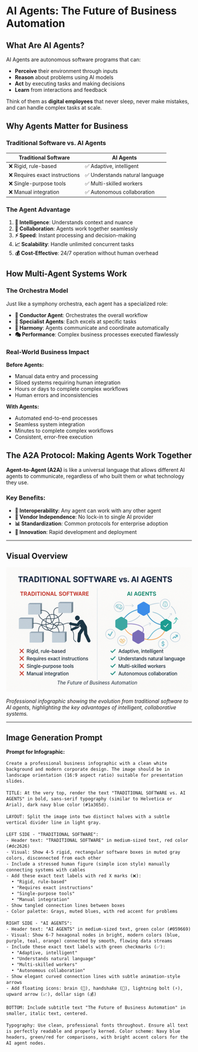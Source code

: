 # AI Agents: The Future of Business Automation

## What Are AI Agents?

AI Agents are autonomous software programs that can:
- **Perceive** their environment through inputs
- **Reason** about problems using AI models
- **Act** by executing tasks and making decisions
- **Learn** from interactions and feedback

Think of them as **digital employees** that never sleep, never make mistakes, and can handle complex tasks at scale.

## Why Agents Matter for Business

### Traditional Software vs. AI Agents

| Traditional Software | AI Agents |
|---------------------|-----------|
| ❌ Rigid, rule-based | ✅ Adaptive, intelligent |
| ❌ Requires exact instructions | ✅ Understands natural language |
| ❌ Single-purpose tools | ✅ Multi-skilled workers |
| ❌ Manual integration | ✅ Autonomous collaboration |

### The Agent Advantage

1. **🧠 Intelligence**: Understands context and nuance
2. **🤝 Collaboration**: Agents work together seamlessly
3. **⚡ Speed**: Instant processing and decision-making
4. **📈 Scalability**: Handle unlimited concurrent tasks
5. **💰 Cost-Effective**: 24/7 operation without human overhead

## How Multi-Agent Systems Work

### The Orchestra Model
Just like a symphony orchestra, each agent has a specialized role:

- **🎼 Conductor Agent**: Orchestrates the overall workflow
- **🎻 Specialist Agents**: Each excels at specific tasks
- **🎵 Harmony**: Agents communicate and coordinate automatically
- **🎭 Performance**: Complex business processes executed flawlessly

### Real-World Business Impact

**Before Agents:**
- Manual data entry and processing
- Siloed systems requiring human integration
- Hours or days to complete complex workflows
- Human errors and inconsistencies

**With Agents:**
- Automated end-to-end processes
- Seamless system integration
- Minutes to complete complex workflows
- Consistent, error-free execution

## The A2A Protocol: Making Agents Work Together

**Agent-to-Agent (A2A)** is like a universal language that allows different AI agents to communicate, regardless of who built them or what technology they use.

### Key Benefits:
- **🔗 Interoperability**: Any agent can work with any other agent
- **🏢 Vendor Independence**: No lock-in to single AI provider
- **📊 Standardization**: Common protocols for enterprise adoption
- **🚀 Innovation**: Rapid development and deployment

---

## Visual Overview

![AI Agents Overview](assets/agentsoverview.png)

*Professional infographic showing the evolution from traditional software to AI agents, highlighting the key advantages of intelligent, collaborative systems.*

---

## Image Generation Prompt

**Prompt for Infographic:**
```
Create a professional business infographic with a clean white background and modern corporate design. The image should be in landscape orientation (16:9 aspect ratio) suitable for presentation slides.

TITLE: At the very top, render the text "TRADITIONAL SOFTWARE vs. AI AGENTS" in bold, sans-serif typography (similar to Helvetica or Arial), dark navy blue color (#1a365d).

LAYOUT: Split the image into two distinct halves with a subtle vertical divider line in light gray.

LEFT SIDE - "TRADITIONAL SOFTWARE":
- Header text: "TRADITIONAL SOFTWARE" in medium-sized text, red color (#dc2626)
- Visual: Show 4-5 rigid, rectangular software boxes in muted gray colors, disconnected from each other
- Include a stressed human figure (simple icon style) manually connecting systems with cables
- Add these exact text labels with red X marks (❌):
  • "Rigid, rule-based"
  • "Requires exact instructions" 
  • "Single-purpose tools"
  • "Manual integration"
- Show tangled connection lines between boxes
- Color palette: Grays, muted blues, with red accent for problems

RIGHT SIDE - "AI AGENTS":
- Header text: "AI AGENTS" in medium-sized text, green color (#059669)
- Visual: Show 6-7 hexagonal nodes in bright, modern colors (blue, purple, teal, orange) connected by smooth, flowing data streams
- Include these exact text labels with green checkmarks (✅):
  • "Adaptive, intelligent"
  • "Understands natural language"
  • "Multi-skilled workers" 
  • "Autonomous collaboration"
- Show elegant curved connection lines with subtle animation-style arrows
- Add floating icons: brain (🧠), handshake (🤝), lightning bolt (⚡), upward arrow (📈), dollar sign (💰)

BOTTOM: Include subtitle text "The Future of Business Automation" in smaller, italic text, centered.

Typography: Use clean, professional fonts throughout. Ensure all text is perfectly readable and properly kerned. Color scheme: Navy blue headers, green/red for comparisons, with bright accent colors for the AI agent nodes.
``` 